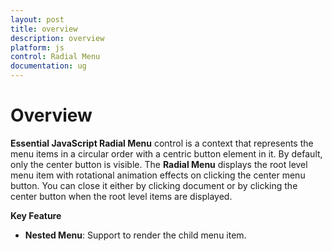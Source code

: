 ```yaml
---
layout: post
title: overview
description: overview
platform: js
control: Radial Menu
documentation: ug
---
```


# Overview

**Essential JavaScript Radial Menu** control is a context that represents the menu items in a circular order with a centric button element in it. By default, only the center button is visible. The **Radial Menu** displays the root level menu item with rotational animation effects on clicking the center menu button. You can close it either by clicking document or by clicking the center button when the root level items are displayed.

**Key Feature**

* **Nested Menu**: Support to render the child menu item.

